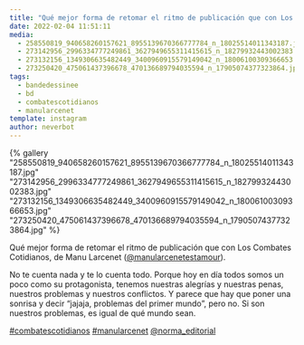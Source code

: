 ```yaml
---
title: "Qué mejor forma de retomar el ritmo de publicación que con Los Combates Cotidianos, de Manu Larcenet (@manularcenetestamour)"
date: 2022-02-04 11:51:11
media: 
  - 258550819_940658260157621_8955139670366777784_n_18025514011343187.jpg
  - 273142956_2996334777249861_3627949655311415615_n_18279932443002383.jpg
  - 273132156_1349306635482449_3400960915579149042_n_18006100309366653.jpg
  - 273250420_475061437396678_470136689794035594_n_17905074377323864.jpg
tags: 
  - bandedessinee
  - bd
  - combatescotidianos
  - manularcenet
template: instagram
author: neverbot
---
```


{% gallery "258550819_940658260157621_8955139670366777784_n_18025514011343187.jpg" "273142956_2996334777249861_3627949655311415615_n_18279932443002383.jpg" "273132156_1349306635482449_3400960915579149042_n_18006100309366653.jpg" "273250420_475061437396678_470136689794035594_n_17905074377323864.jpg" %}

Qué mejor forma de retomar el ritmo de publicación que con Los Combates Cotidianos, de Manu Larcenet ([@manularcenetestamour](https://instagram.com/manularcenetestamour)).

No te cuenta nada y te lo cuenta todo. Porque hoy en día todos somos un poco como su protagonista, tenemos nuestras alegrías y nuestras penas, nuestros problemas y nuestros conflictos. Y parece que hay que poner una sonrisa y decir “jajaja, problemas del primer mundo”, pero no. Si son nuestros problemas, es igual de qué mundo sean.

[#combatescotidianos](/etiquetas/combatescotidianos) [#manularcenet](/etiquetas/manularcenet) [@norma_editorial](https://instagram.com/norma_editorial)
